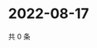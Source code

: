 # 2022-08-17

共 0 条

<!-- BEGIN WEIBO -->
<!-- 最后更新时间 Wed Aug 17 2022 20:35:08 GMT+0800 (China Standard Time) -->

<!-- END WEIBO -->
